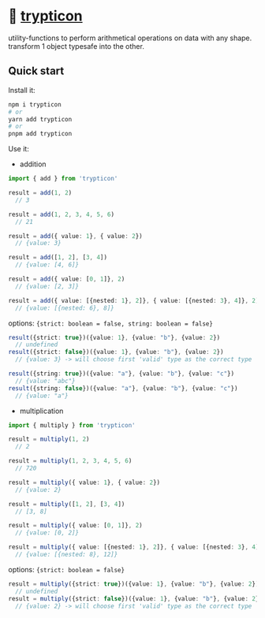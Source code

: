 # 🦖 [trypticon](https://tfwiki.net/mediawiki/images2/4/4f/TrypticonGenerations1.jpg)

utility-functions to perform arithmetical operations on data with any shape.<br/>
transform 1 object typesafe into the other.

## Quick start

Install it:

```bash
npm i trypticon
# or
yarn add trypticon
# or
pnpm add trypticon
```

Use it:

- addition

```ts
import { add } from 'trypticon'

result = add(1, 2)
  // 3

result = add(1, 2, 3, 4, 5, 6)
  // 21

result = add({ value: 1}, { value: 2})
  // {value: 3}

result = add([1, 2], [3, 4])
  // {value: [4, 6]}

result = add({ value: [0, 1]}, 2)
  // {value: [2, 3]}

result = add({ value: [{nested: 1}, 2]}, { value: [{nested: 3}, 4]}, 2)
  // {value: [{nested: 6}, 8]}
```

options: `{strict: boolean = false, string: boolean = false}` 

```ts
result({strict: true})({value: 1}, {value: "b"}, {value: 2})
  // undefined
result({strict: false})({value: 1}, {value: "b"}, {value: 2})
  // {value: 3} -> will choose first 'valid' type as the correct type

result({string: true})({value: "a"}, {value: "b"}, {value: "c"})
  // {value: "abc"}
result({string: false})({value: "a"}, {value: "b"}, {value: "c"})
  // {value: "a"}
```

- multiplication

```ts
import { multiply } from 'trypticon'

result = multiply(1, 2)
  // 2

result = multiply(1, 2, 3, 4, 5, 6)
  // 720

result = multiply({ value: 1}, { value: 2})
  // {value: 2}

result = multiply([1, 2], [3, 4])
  // [3, 8]

result = multiply({ value: [0, 1]}, 2)
  // {value: [0, 2]}

result = multiply({ value: [{nested: 1}, 2]}, { value: [{nested: 3}, 4]}, 2)
  // {value: [{nested: 8}, 12]}
```

options: `{strict: boolean = false}`

```ts
result = multiply({strict: true})({value: 1}, {value: "b"}, {value: 2})
  // undefined
result = multiply({strict: false})({value: 1}, {value: "b"}, {value: 2})
  // {value: 2} -> will choose first 'valid' type as the correct type
```
